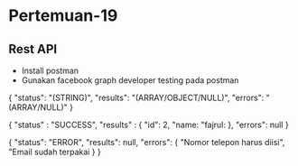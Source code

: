 # Pertemuan-19

## Rest API

- Install postman
- Gunakan facebook graph developer testing pada postman


<!-- Example Format -->
{
    "status": "(STRING)",
    "results": "(ARRAY/OBJECT/NULL)",
    "errors": "(ARRAY/NULL)"
}

<!-- success respone -->
{
    "status" : "SUCCESS",
    "results" : {
        "id": 2,
        "name: "fajrul:
    },
    "errors": null
}

<!-- error response -->
{
    "status": "ERROR",
    "results": null,
    "errors": {
        "Nomor telepon harus diisi",
        "Email sudah terpakai
    }
}